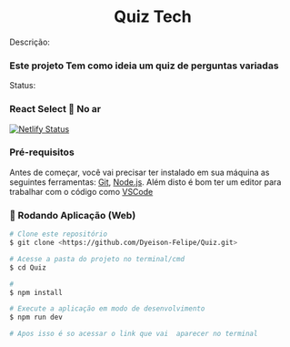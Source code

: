 <h1 Align="Center">Quiz Tech</h1>

<p>Descrição:</p>

<h3>Este projeto Tem como ideia um quiz de perguntas variadas</h3>

<p>Status:</p>

<h3>React Select 🚀 No ar</h3>


[![Netlify Status](https://api.netlify.com/api/v1/badges/15af9d72-60ce-49ec-8244-d4e88a0c0b8a/deploy-status)](https://quiiztech.netlify.app/)

### Pré-requisitos

Antes de começar, você vai precisar ter instalado em sua máquina as seguintes ferramentas:
[Git](https://git-scm.com), [Node.js](https://nodejs.org/en/). 
Além disto é bom ter um editor para trabalhar com o código como [VSCode](https://code.visualstudio.com/)

### 🎲 Rodando Aplicação (Web)

```bash
# Clone este repositório
$ git clone <https://github.com/Dyeison-Felipe/Quiz.git>

# Acesse a pasta do projeto no terminal/cmd
$ cd Quiz

# 
$ npm install

# Execute a aplicação em modo de desenvolvimento
$ npm run dev

# Apos isso é so acessar o link que vai  aparecer no terminal
```